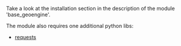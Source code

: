 Take a look at the installation section in the description of the module 
'base_geoengine'.

The module also requires one additional python libs:

- [requests](https://pypi.python.org/pypi/requests)